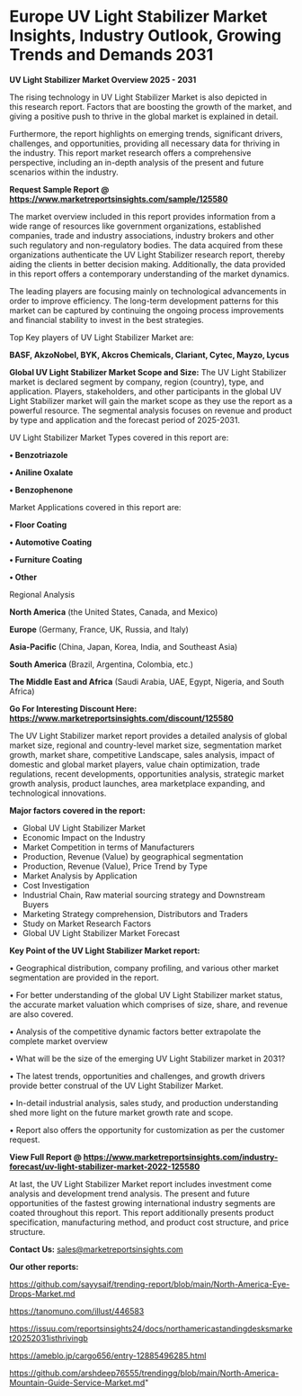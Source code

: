 # Europe UV Light Stabilizer Market Insights, Industry Outlook, Growing Trends and Demands 2031

<Strong> UV Light Stabilizer Market Overview 2025 - 2031</strong>

The rising technology in UV Light Stabilizer Market is also depicted in this research report. Factors that are boosting the growth of the market, and giving a positive push to thrive in the global market is explained in detail.

Furthermore, the report highlights on emerging trends, significant drivers, challenges, and opportunities, providing all necessary data for thriving in the industry. This report market research offers a comprehensive perspective, including an in-depth analysis of the present and future scenarios within the industry.

<strong>Request Sample Report @ <a href=https://www.marketreportsinsights.com/sample/125580>https://www.marketreportsinsights.com/sample/125580</a></strong>

The market overview included in this report provides information from a wide range of resources like government organizations, established companies, trade and industry associations, industry brokers and other such regulatory and non-regulatory bodies. The data acquired from these organizations authenticate the UV Light Stabilizer research report, thereby aiding the clients in better decision making. Additionally, the data provided in this report offers a contemporary understanding of the market dynamics.

The leading players are focusing mainly on technological advancements in order to improve efficiency. The long-term development patterns for this market can be captured by continuing the ongoing process improvements and financial stability to invest in the best strategies.

Top Key players of UV Light Stabilizer Market are:

<strong>BASF, AkzoNobel, BYK, Akcros Chemicals, Clariant, Cytec, Mayzo, Lycus</strong>

<strong><b>Global UV Light Stabilizer Market Scope and Size:</b></strong>
The UV Light Stabilizer market is declared segment by company, region (country), type, and application. Players, stakeholders, and other participants in the global UV Light Stabilizer market will gain the market scope as they use the report as a powerful resource. The segmental analysis focuses on revenue and product by type and application and the forecast period of 2025-2031.

UV Light Stabilizer Market Types covered in this report are:

<strong>• Benzotriazole

• Aniline Oxalate

• Benzophenone</strong>

Market Applications covered in this report are:

<strong>• Floor Coating

• Automotive Coating

• Furniture Coating

• Other</strong> 

Regional Analysis

<strong>North America</strong> (the United States, Canada, and Mexico)

<strong>Europe</strong> (Germany, France, UK, Russia, and Italy)

<strong>Asia-Pacific</strong> (China, Japan, Korea, India, and Southeast Asia)

<strong>South America</strong> (Brazil, Argentina, Colombia, etc.)

<strong>The Middle East and Africa</strong> (Saudi Arabia, UAE, Egypt, Nigeria, and South Africa)

<strong>Go For Interesting Discount Here: <a href=https://www.marketreportsinsights.com/discount/125580>https://www.marketreportsinsights.com/discount/125580</a></strong>

The UV Light Stabilizer market report provides a detailed analysis of global market size, regional and country-level market size, segmentation market growth, market share, competitive Landscape, sales analysis, impact of domestic and global market players, value chain optimization, trade regulations, recent developments, opportunities analysis, strategic market growth analysis, product launches, area marketplace expanding, and technological innovations.

<strong><b>Major factors covered in the report:</b></strong>
<ul>
  <li>Global UV Light Stabilizer Market </li>
  <li>Economic Impact on the Industry</li>
  <li>Market Competition in terms of Manufacturers</li>
  <li>Production, Revenue (Value) by geographical segmentation</li>
  <li>Production, Revenue (Value), Price Trend by Type</li>
  <li>Market Analysis by Application</li>
  <li>Cost Investigation</li>
  <li>Industrial Chain, Raw material sourcing strategy and Downstream Buyers</li>
  <li>Marketing Strategy comprehension, Distributors and Traders</li>
  <li>Study on Market Research Factors</li>
  <li>Global UV Light Stabilizer Market Forecast</li>
</ul>

<strong><b>Key Point of the UV Light Stabilizer Market report:</b></strong>

• Geographical distribution, company profiling, and various other market segmentation are provided in the report.

• For better understanding of the global UV Light Stabilizer market status, the accurate market valuation which comprises of size, share, and revenue are also covered.

• Analysis of the competitive dynamic factors better extrapolate the complete market overview

• What will be the size of the emerging UV Light Stabilizer market in 2031?

• The latest trends, opportunities and challenges, and growth drivers provide better construal of the UV Light Stabilizer Market.

• In-detail industrial analysis, sales study, and production understanding shed more light on the future market growth rate and scope.

• Report also offers the opportunity for customization as per the customer request.

<strong><b>View Full Report @ <a href=https://www.marketreportsinsights.com/industry-forecast/uv-light-stabilizer-market-2022-125580>https://www.marketreportsinsights.com/industry-forecast/uv-light-stabilizer-market-2022-125580</a></b></strong>


At last, the UV Light Stabilizer Market report includes investment come analysis and development trend analysis. The present and future opportunities of the fastest growing international industry segments are coated throughout this report. This report additionally presents product specification, manufacturing method, and product cost structure, and price structure.

<strong>Contact Us:</strong>
sales@marketreportsinsights.com

<strong>Our other reports:</strong>

<a href=https://github.com/sayysaif/trending-report/blob/main/North-America-Eye-Drops-Market.md>https://github.com/sayysaif/trending-report/blob/main/North-America-Eye-Drops-Market.md</a>

<a href=https://tanomuno.com/illust/446583>https://tanomuno.com/illust/446583</a>

<a href=https://issuu.com/reportsinsights24/docs/northamericastandingdesksmarket20252031isthrivingb>https://issuu.com/reportsinsights24/docs/northamericastandingdesksmarket20252031isthrivingb</a>

<a href=https://ameblo.jp/cargo656/entry-12885496285.html>https://ameblo.jp/cargo656/entry-12885496285.html</a>

<a href=https://github.com/arshdeep76555/trendingg/blob/main/North-America-Mountain-Guide-Service-Market.md>https://github.com/arshdeep76555/trendingg/blob/main/North-America-Mountain-Guide-Service-Market.md</a>"
